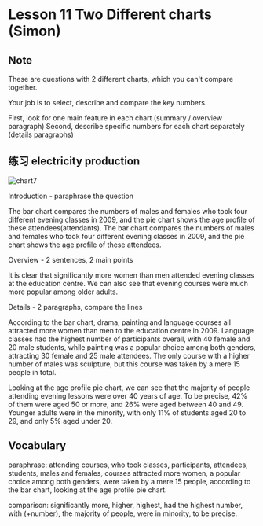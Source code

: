 # Lesson 11 Two Different charts (Simon)

## Note

These are questions with 2 different charts, which you can't compare together.

Your job is to select, describe and compare the key numbers.

First, look for one main feature in each chart
(summary / overview paragraph)
Second, describe specific numbers for each chart separately
(details paragraphs)

## 练习 electricity production

![chart7](https://github.com/Liuhongzhi2018/LearningforIELTS/blob/main/Figures/chart7.PNG)

Introduction - paraphrase the question

The bar chart compares the numbers of males and females who took four different evening classes in 2009, and the pie chart shows the age profile of these attendees(attendants).
The bar chart compares the numbers of males and females who took four different evening classes in 2009, and the pie chart shows the age profile of these attendees.

Overview - 2 sentences, 2 main points

It is clear that significantly more women than men attended evening classes at the education centre. We can also see that evening courses were much more popular among older adults.

Details - 2 paragraphs, compare the lines

According to the bar chart, drama, painting and language courses all attracted more women than men to the education centre in 2009. Language classes had the highest number of participants overall, with 40 female and 20 male students, while painting was a popular choice among both genders, attracting 30 female and 25 male attendees. The only course with a higher number of males was sculpture, but this course was taken by a mere 15 people in total.

Looking at the age profile pie chart, we can see that the majority of people attending evening lessons were over 40 years of age. To be precise, 42% of them were aged 50 or more, and 26% were aged between 40 and 49. Younger adults were in the minority, with only 11% of students aged 20 to 29, and only 5% aged under 20. 


## Vocabulary

paraphrase: attending courses, who took classes, participants, attendees, students, males and females, courses attracted more women, a popular choice among both genders, were taken by a mere 15 people, according to the bar chart, looking at the age profile pie chart.

comparison: significantly more, higher, highest, had the highest number, with (+number), the majority of people, were in minority, to be precise.

